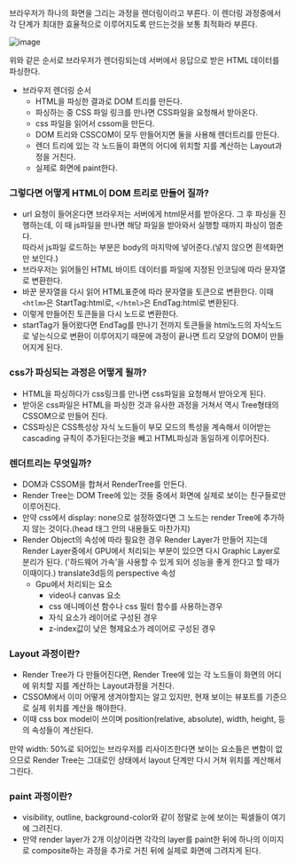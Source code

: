 브라우저가 하나의 화면을 그리는 과정을 렌더링이라고 부른다. 이 렌더링 과정중에서 각 단계가 최대한 효율적으로 이루어지도록 만드는것을 보통 최적화라 부른다.

![image](https://user-images.githubusercontent.com/70435257/129833937-c7ca7dff-600e-462d-b625-6edbfc43a7d1.png)

위와 같은 순서로 브라우저가 렌더링되는데 서버에서 응답으로 받은 HTML 데이터를 파싱한다.

- 브라우저 렌더링 순서
  - HTML을 파싱한 결과로 DOM 트리를 만든다.
  - 파싱하는 중 CSS 파일 링크를 만나면 CSS파일을 요청해서 받아온다.
  - css 파일을 읽어서 cssom을 만든다.
  - DOM 트리와 CSSCOM이 모두 만들어지면 둘을 사용해 렌더트리를 만든다.
  - 렌더 트리에 있는 각 노드들이 화면의 어디에 위치할 지를 계산하는 Layout과정을 거친다.
  - 실제로 화면에 paint한다.

### 그렇다면 어떻게 HTML이 DOM 트리로 만들어 질까?

- url 요청이 들어온다면 브라우저는 서버에게 html문서를 받아온다. 그 후 파싱을 진행하는데, 이 때 js파일을 만나면 해당 파일을 받아와서 실행할 때까지 파싱이 멈춘다.<br>
  따라서 js파일 로드하는 부분은 body의 마지막에 넣어준다.(넣지 않으면 흰색화면만 보인다.)
- 브라우저는 읽어들인 HTML 바이트 데이터를 파일에 지정된 인코딩에 따라 문자열로 변환한다.
- 바꾼 문자열을 다시 읽어 HTML표준에 따라 문자열을 토큰으로 변환한다. 이때 ```<htlm>```은 StartTag:html로, ```</html>```은 EndTag:html로 변환된다.
- 이렇게 만들어진 토큰들을 다시 노드로 변환한다.
- startTag가 들어왔다면 EndTag를 만나기 전까지 토큰들을 html노드의 자식노드로 넣는식으로 변환이 이루어지기 때문에 과정이 끝나면 트리 모양의 DOM이 만들어지게 된다.

### css가 파싱되는 과정은 어떻게 될까?

- HTML을 파싱하다가 css링크를 만나면 css파일을 요청해서 받아오게 된다.
- 받아온 css파일은 HTML을 파싱한 것과 유사한 과정을 거쳐서 역시 Tree형태의 CSSOM으로 만들어 진다.
- CSS파싱은 CSS특성상 자식 노드들이 부모 모드의 특성을 계속해서 이어받는 cascading 규칙이 추가된다는것을 빼고 HTML파싱과 동일하게 이루어진다.

### 렌더트리는 무엇일까?

- DOM과 CSSOM을 합쳐서 RenderTree를 만든다.
- Render Tree는 DOM Tree에 있는 것들 중에서 화면에 실제로 보이는 친구들로만 이루어진다.
- 만약 css에서 display: none으로 설정하였다면 그 노드는 render Tree에 추가하지 않는 것이다.(head 태그 안의 내용들도 마찬가지)
- Render Object의 속성에 따라 필요한 경우 Render Layer가 만들어 지는데 Render Layer중에서 GPU에서 처리되는 부분이 있으면 다시 Graphic Layer로 분리가 된다. ('하드웨어 가속'을 사용할 수 있게 되어 성능을 좋게 한다고 할 때가 이때이다.) translate3d등의 perspective 속성
  - Gpu에서 처리되는 요소
    - video나 canvas 요소
    - css 애니메이션 함수나 css 필터 함수를 사용하는경우
    - 자식 요소가 레이어로 구성된 경우
    - z-index값이 낮은 형제요소가 레이어로 구성된 경우

### Layout 과정이란?

- Render Tree가 다 만들어진다면, Render Tree에 있는 각 노드들이 화면의 어디에 위치할 지를 계산하는 Layout과정을 거친다.
- CSSOM에서 이미 어떻게 생겨야할지는 알고 있지만, 현재 보이는 뷰포트를 기준으로 실제 위치를 계산을 해야한다.
- 이때 css box model이 쓰이며 position(relative, absolute), width, height, 등의 속성들이 계산된다.

만약 width: 50%로 되어있는 브라우저를 리사이즈한다면 보이는 요소들은 변함이 없으므로 Render Tree는 그대로인 상태에서 layout 단계만 다시 거쳐 위치를 계산해서 그린다.

### paint 과정이란?

- visibility, outline, background-color와 같이 정말로 눈에 보이는 픽셀들이 여기에 그려진다.
- 만약 render layer가 2개 이상이라면 각각의 layer를 paint한 뒤에 하나의 이미지로 composite하는 과정을 추가로 거친 뒤에 실제로 화면에 그려지게 된다.
